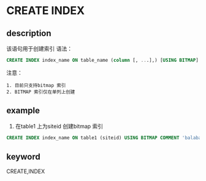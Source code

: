 # CREATE INDEX

## description

该语句用于创建索引
语法：

```sql
CREATE INDEX index_name ON table_name (column [, ...],) [USING BITMAP] [COMMENT'balabala'];
```

注意：

```plain text
1. 目前只支持bitmap 索引
2. BITMAP 索引仅在单列上创建
```

## example

1. 在table1 上为siteid 创建bitmap 索引

```sql
CREATE INDEX index_name ON table1 (siteid) USING BITMAP COMMENT 'balabala';
```

## keyword

CREATE,INDEX
